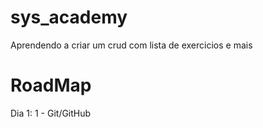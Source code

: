 # sys_academy

Aprendendo a criar um crud com lista de exercicios e mais

# RoadMap

Dia 1: 1 - Git/GitHub

